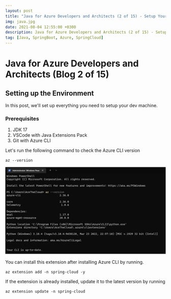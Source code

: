 ```yaml
---
layout: post
title: "Java for Azure Developers and Architects (2 of 15) - Setup Your Environment"
img: java.jpg
date: 2021-08-04 12:55:00 +0300
description: Java for Azure Developers and Architects (2 of 15) - Setup your environment
tag: [Java, SpringBoot, Azure, SpringCloud]
---
```


# Java for Azure Developers and Architects (Blog 2 of 15)


## Setting up the Environment

In this post, we'll set up everything you need to setup your dev machine.

### Prerequisites
1) JDK 17
2) VSCode with Java Extensions Pack 
3) Git with Azure CLI

Let's run the following command to check the Azure CLI version

```
az --version
```

![Azure CLI output version](2021-08-04-Java-SpringBoot-On-Azure-Cloud-2/AzCLIversion.png "Azure CLI Output")

You can install this extension after installing Azure CLI by running.

```
az extension add -n spring-cloud -y
```

If the extension is already installed, update it to the latest version by running 

```
az extension update -n spring-cloud
```